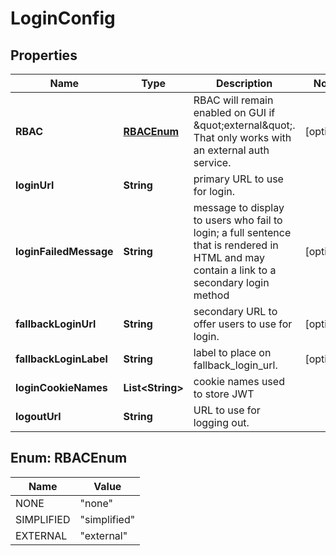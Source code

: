 

# LoginConfig


## Properties

| Name | Type | Description | Notes |
|------------ | ------------- | ------------- | -------------|
|**RBAC** | [**RBACEnum**](#RBACEnum) | RBAC will remain enabled on GUI if \&quot;external\&quot;.  That only works with an external auth service.  |  [optional] |
|**loginUrl** | **String** | primary URL to use for login. |  |
|**loginFailedMessage** | **String** | message to display to users who fail to login; a full sentence that is rendered in HTML and may contain a link to a secondary login method  |  [optional] |
|**fallbackLoginUrl** | **String** | secondary URL to offer users to use for login. |  [optional] |
|**fallbackLoginLabel** | **String** | label to place on fallback_login_url. |  [optional] |
|**loginCookieNames** | **List&lt;String&gt;** | cookie names used to store JWT |  |
|**logoutUrl** | **String** | URL to use for logging out. |  |



## Enum: RBACEnum

| Name | Value |
|---- | -----|
| NONE | &quot;none&quot; |
| SIMPLIFIED | &quot;simplified&quot; |
| EXTERNAL | &quot;external&quot; |



